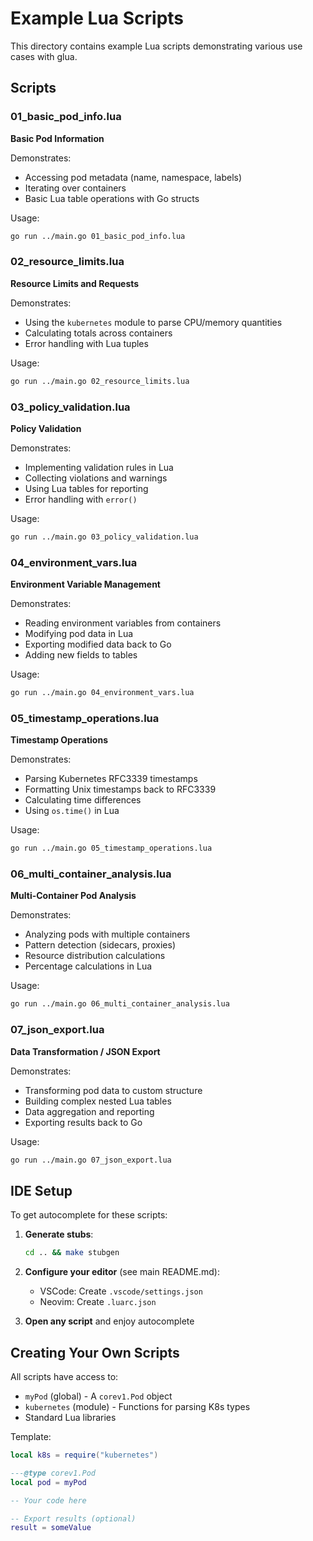 # Example Lua Scripts

This directory contains example Lua scripts demonstrating various use cases with glua.

## Scripts

### 01_basic_pod_info.lua

**Basic Pod Information**

Demonstrates:

- Accessing pod metadata (name, namespace, labels)
- Iterating over containers
- Basic Lua table operations with Go structs

Usage:

```bash
go run ../main.go 01_basic_pod_info.lua
```

### 02_resource_limits.lua

**Resource Limits and Requests**

Demonstrates:

- Using the `kubernetes` module to parse CPU/memory quantities
- Calculating totals across containers
- Error handling with Lua tuples

Usage:

```bash
go run ../main.go 02_resource_limits.lua
```

### 03_policy_validation.lua

**Policy Validation**

Demonstrates:

- Implementing validation rules in Lua
- Collecting violations and warnings
- Using Lua tables for reporting
- Error handling with `error()`

Usage:

```bash
go run ../main.go 03_policy_validation.lua
```

### 04_environment_vars.lua

**Environment Variable Management**

Demonstrates:

- Reading environment variables from containers
- Modifying pod data in Lua
- Exporting modified data back to Go
- Adding new fields to tables

Usage:

```bash
go run ../main.go 04_environment_vars.lua
```

### 05_timestamp_operations.lua

**Timestamp Operations**

Demonstrates:

- Parsing Kubernetes RFC3339 timestamps
- Formatting Unix timestamps back to RFC3339
- Calculating time differences
- Using `os.time()` in Lua

Usage:

```bash
go run ../main.go 05_timestamp_operations.lua
```

### 06_multi_container_analysis.lua

**Multi-Container Pod Analysis**

Demonstrates:

- Analyzing pods with multiple containers
- Pattern detection (sidecars, proxies)
- Resource distribution calculations
- Percentage calculations in Lua

Usage:

```bash
go run ../main.go 06_multi_container_analysis.lua
```

### 07_json_export.lua

**Data Transformation / JSON Export**

Demonstrates:

- Transforming pod data to custom structure
- Building complex nested Lua tables
- Data aggregation and reporting
- Exporting results back to Go

Usage:

```bash
go run ../main.go 07_json_export.lua
```

## IDE Setup

To get autocomplete for these scripts:

1. **Generate stubs**:

   ```bash
   cd .. && make stubgen
   ```

2. **Configure your editor** (see main README.md):
   - VSCode: Create `.vscode/settings.json`
   - Neovim: Create `.luarc.json`

3. **Open any script** and enjoy autocomplete

## Creating Your Own Scripts

All scripts have access to:

- `myPod` (global) - A `corev1.Pod` object
- `kubernetes` (module) - Functions for parsing K8s types
- Standard Lua libraries

Template:

```lua
local k8s = require("kubernetes")

---@type corev1.Pod
local pod = myPod

-- Your code here

-- Export results (optional)
result = someValue
```
